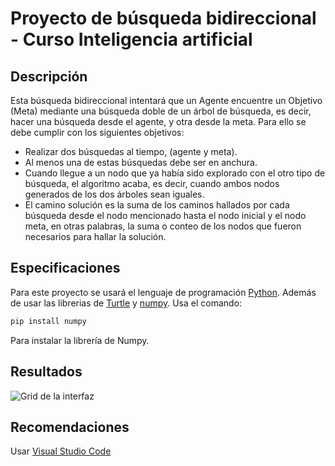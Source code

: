 # Proyecto de búsqueda bidireccional - Curso Inteligencia artificial

## Descripción

Esta búsqueda bidireccional intentará que un Agente encuentre un Objetivo (Meta) mediante una búsqueda doble de un árbol de búsqueda, es decir, hacer una búsqueda desde el agente, y otra desde la meta. Para ello se debe cumplir con los siguientes objetivos:

* Realizar dos búsquedas al tiempo, (agente y meta).
* Al menos una de estas búsquedas debe ser en anchura.
* Cuando llegue a un nodo que ya había sido explorado con el otro tipo de búsqueda, el algoritmo acaba, es decir, cuando ambos nodos generados de los dos árboles sean iguales.
* El camino solución es la suma de los caminos hallados por cada búsqueda desde el nodo mencionado hasta el nodo inicial y el nodo meta, en otras palabras, la suma o conteo de los nodos que fueron necesarios para hallar la solución.

## Especificaciones

Para este proyecto se usará el lenguaje de programación [Python](https://www.python.org/). Además de usar las librerias de [Turtle](https://docs.python.org/3/library/turtle.html) y [numpy](https://numpy.org/doc/stable/).
Usa el comando:
```python
pip install numpy
```
Para instalar la librería de Numpy.

## Resultados

![Grid de la interfaz](https://i.postimg.cc/y809bHRc/image.png)

## Recomendaciones

Usar [Visual Studio Code](https://code.visualstudio.com/)
